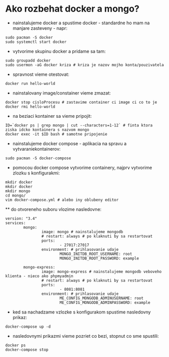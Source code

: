 # Ako rozbehat docker a mongo?

* nainstalujeme docker a spustime docker - standardne ho mam na manjare zasteveny - napr:
```
sudo pacman -S docker
sudo systemctl start docker
```
* vytvorime skupinu docker a pridame sa tam:
```
sudo groupadd docker
sudo usermon -aG docker kriza # kriza je nazov mojho konta/pouzivatela
```
* spravnost vieme otestovat:
```
docker run hello-world
```
* nainstalovany image/constainer vieme zmazat:
```
docker stop cisloProcesu # zastavime container ci image ci co to je
docker rmi hello-world
```
* na beziaci kontainer sa vieme pripojit:
```
ID=`docker ps | grep mongo | cut --characters=1-12` # finta ktora ziska idcko kontainera s nazvom mongo
docker exec -it $ID bash # samotne pripojenie
```

* nainstalujeme docker compose - aplikacia na spravu a vytvaraniekontainerov:
```
sudo pacman -S docker-compose
```
* pomocou docker compose vytvorime containery, najprv vytvorime zlozku s konfigurakmi:
```
mkdir docker
mkdir docker
mkdir mongo
cd mongo/
vim docker-compose.yml # alebo iny oblubeny editor
```
  ** do otvoreneho suboru vlozime nasledovne: 
```
version: "3.4"
services:
        mongo:
                image: mongo # nainstalujeme mongodb
                # restart: always # po klaknuti by sa restartovat
                ports:
                        - 27017:27017
                environment: # prihlasovanie udaje
                        MONGO_INITDB_ROOT_USERNAME: root
                        MONGO_INITDB_ROOT_PASSWORD: example

        mongo-express:
                image: mongo-express # nainstalujeme mongodb veboveho klienta - nieco ako phpmyadmin
                # restart: always # po klaknuti by sa restartovat
                ports:
                        - 8081:8081
                environment: # prihlasovanie udaje
                        ME_CONFIG_MONGODB_ADMINUSERNAME: root
                        ME_CONFIG_MONGODB_ADMINPASSWORD: example

```
  * ked sa nachadzame vzlozke s konfigurakom spustime nasledovny prikaz:
```
docker-compose up -d
```

  * nasledovnymi prikazmi vieme pozriet co bezi, stopnut co sme spustili:
```
docker ps
docker-compose stop
```
